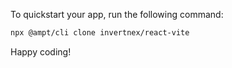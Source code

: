 To quickstart your app, run the following command: 

```bash
npx @ampt/cli clone invertnex/react-vite
```

Happy coding!